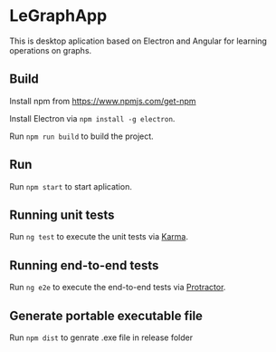 # LeGraphApp

This is desktop aplication based on Electron and Angular for learning operations on graphs.

## Build

Install npm from https://www.npmjs.com/get-npm

Install Electron via `npm install -g electron`.

Run `npm run build` to build the project.

## Run

Run `npm start` to start aplication.

## Running unit tests

Run `ng test` to execute the unit tests via [Karma](https://karma-runner.github.io).

## Running end-to-end tests

Run `ng e2e` to execute the end-to-end tests via [Protractor](http://www.protractortest.org/).

## Generate portable executable file

Run `npm dist` to genrate .exe file in release folder
